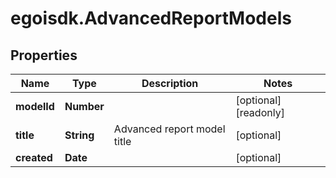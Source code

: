 # egoisdk.AdvancedReportModels

## Properties

Name | Type | Description | Notes
------------ | ------------- | ------------- | -------------
**modelId** | **Number** |  | [optional] [readonly] 
**title** | **String** | Advanced report model title | [optional] 
**created** | **Date** |  | [optional] 


